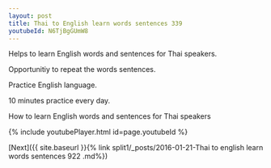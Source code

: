 ```yaml
---
layout: post
title: Thai to English learn words sentences 339 
youtubeId: N6TjBgGUmW8
---
```

 
 
Helps to learn English words and sentences for Thai speakers.

Opportunitiy to repeat the words sentences. 

Practice English language. 
 
10 minutes practice every day. 
 
How to learn English words and sentences for Thai speakers 
 
{% include youtubePlayer.html id=page.youtubeId %}
 
 
[Next]({{ site.baseurl }}{% link  split1/_posts/2016-01-21-Thai to english learn words sentences 922 .md%})
 
